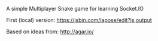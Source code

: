 A simple Multiplayer Snake game for learning Socket.IO

First (local) version: https://jsbin.com/lapose/edit?js,output

Based on ideas from: http://agar.io/
